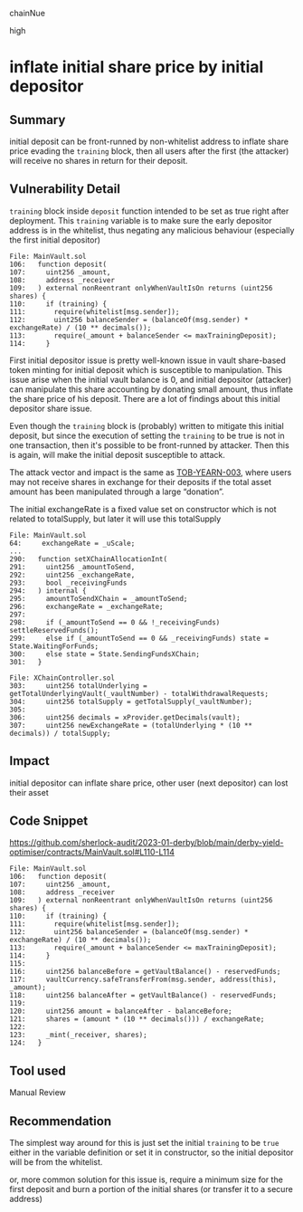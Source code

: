 chainNue

high

# inflate initial share price by initial depositor

## Summary

initial deposit can be front-runned by non-whitelist address to inflate share price evading the `training` block, then all users after the first (the attacker) will receive no shares in return for their deposit.

## Vulnerability Detail

`training` block inside `deposit` function intended to be set as true right after deployment. This `training` variable is to make sure the early depositor address is in the whitelist, thus negating any malicious behaviour (especially the first initial depositor) 

```solidity
File: MainVault.sol
106:   function deposit(
107:     uint256 _amount,
108:     address _receiver
109:   ) external nonReentrant onlyWhenVaultIsOn returns (uint256 shares) {
110:     if (training) {
111:       require(whitelist[msg.sender]);
112:       uint256 balanceSender = (balanceOf(msg.sender) * exchangeRate) / (10 ** decimals());
113:       require(_amount + balanceSender <= maxTrainingDeposit);
114:     }
```
First initial depositor issue is pretty well-known issue in vault share-based token minting for initial deposit which is susceptible to manipulation. This issue arise when the initial vault balance is 0, and initial depositor (attacker) can manipulate this share accounting by donating small amount, thus inflate the share price of his deposit. There are a lot of findings about this initial depositor share issue.

Even though the `training` block is (probably) written to mitigate this initial deposit, but since the execution of setting the `training` to be true is not in one transaction, then it's possible to be front-runned by attacker. Then this is again, will make the initial deposit susceptible to attack.

The attack vector and impact is the same as [TOB-YEARN-003](https://github.com/yearn/yearn-security/blob/master/audits/20210719_ToB_yearn_vaultsv2/ToB_-_Yearn_Vault_v_2_Smart_Contracts_Audit_Report.pdf), where users may not receive shares in exchange for their deposits if the total asset amount has been manipulated through a large “donation”.

The initial exchangeRate is a fixed value set on constructor which is not related to totalSupply, but later it will use this totalSupply

```solidity
File: MainVault.sol
64:     exchangeRate = _uScale;
...
290:   function setXChainAllocationInt(
291:     uint256 _amountToSend,
292:     uint256 _exchangeRate,
293:     bool _receivingFunds
294:   ) internal {
295:     amountToSendXChain = _amountToSend;
296:     exchangeRate = _exchangeRate;
297: 
298:     if (_amountToSend == 0 && !_receivingFunds) settleReservedFunds();
299:     else if (_amountToSend == 0 && _receivingFunds) state = State.WaitingForFunds;
300:     else state = State.SendingFundsXChain;
301:   }

File: XChainController.sol
303:     uint256 totalUnderlying = getTotalUnderlyingVault(_vaultNumber) - totalWithdrawalRequests;
304:     uint256 totalSupply = getTotalSupply(_vaultNumber);
305: 
306:     uint256 decimals = xProvider.getDecimals(vault);
307:     uint256 newExchangeRate = (totalUnderlying * (10 ** decimals)) / totalSupply;
```
 
## Impact

initial depositor can inflate share price, other user (next depositor) can lost their asset

## Code Snippet

https://github.com/sherlock-audit/2023-01-derby/blob/main/derby-yield-optimiser/contracts/MainVault.sol#L110-L114

```solidity
File: MainVault.sol
106:   function deposit(
107:     uint256 _amount,
108:     address _receiver
109:   ) external nonReentrant onlyWhenVaultIsOn returns (uint256 shares) {
110:     if (training) {
111:       require(whitelist[msg.sender]);
112:       uint256 balanceSender = (balanceOf(msg.sender) * exchangeRate) / (10 ** decimals());
113:       require(_amount + balanceSender <= maxTrainingDeposit);
114:     }
115: 
116:     uint256 balanceBefore = getVaultBalance() - reservedFunds;
117:     vaultCurrency.safeTransferFrom(msg.sender, address(this), _amount);
118:     uint256 balanceAfter = getVaultBalance() - reservedFunds;
119: 
120:     uint256 amount = balanceAfter - balanceBefore;
121:     shares = (amount * (10 ** decimals())) / exchangeRate;
122: 
123:     _mint(_receiver, shares);
124:   }
```
## Tool used

Manual Review

## Recommendation

The simplest way around for this is just set the initial `training` to be `true` either in the variable definition or set it in constructor, so the initial depositor will be from the whitelist.

or, more common solution for this issue is, require a minimum size for the first deposit and burn a portion of the initial shares (or transfer it to a secure address)

